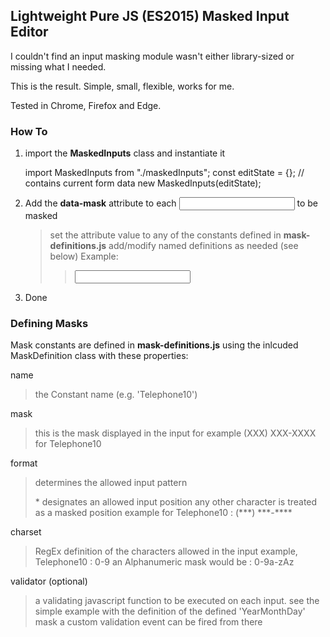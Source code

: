 ## Lightweight Pure JS (ES2015) Masked Input Editor

I couldn't find an input masking module wasn't either library-sized or missing what I needed.

This is the result. Simple, small, flexible, works for me.

Tested in Chrome, Firefox and Edge.

### How To

1. import the **MaskedInputs** class and instantiate it

    import MaskedInputs from "./maskedInputs";
    const editState = {}; // contains current form data
    new MaskedInputs(editState);

2.  Add the **data-mask** attribute to each <input> to be masked

    > set the attribute value to any of the constants defined in **mask-definitions.js**
    > add/modify named definitions as needed (see below)
    > Example:
    >
    > >  <input name="Phone" id="Phone" class="form-control" type="tel" data-mask="Telephone10"/>

3.  Done

### Defining Masks

Mask constants are defined in **mask-definitions.js** using the inlcuded MaskDefinition class with these properties:

name

> the Constant name (e.g. 'Telephone10')

mask

> this is the mask displayed in the input
> for example (XXX) XXX-XXXX for Telephone10

format

> determines the allowed input pattern
>
> \* designates an allowed input position
> any other character is treated as a masked position
> example for Telephone10 : (\*\*\*) \*\*\*-\*\*\*\*

charset

> RegEx definition of the characters allowed in the input
> example, Telephone10 : 0-9
> an Alphanumeric mask would be : 0-9a-zAz

validator (optional)

> a validating javascript function to be executed on each input.
> see the simple example with the definition of the defined 'YearMonthDay' mask
> a custom validation event can be fired from there

```

```
